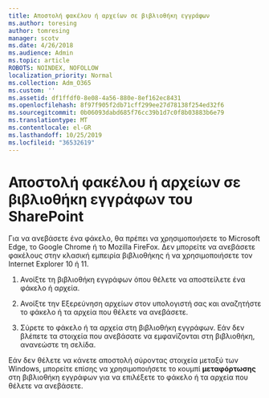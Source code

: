 ```yaml
---
title: Αποστολή φακέλου ή αρχείων σε βιβλιοθήκη εγγράφων
ms.author: toresing
author: tomresing
manager: scotv
ms.date: 4/26/2018
ms.audience: Admin
ms.topic: article
ROBOTS: NOINDEX, NOFOLLOW
localization_priority: Normal
ms.collection: Adm_O365
ms.custom: ''
ms.assetid: df1ffdf0-8e08-4a56-880e-8ef162ec8431
ms.openlocfilehash: 8f97f905f2db71cff299ee27d78138f254ed32f6
ms.sourcegitcommit: 0b06093dabd685f76cc39b1d7c0f8b03883b6e79
ms.translationtype: MT
ms.contentlocale: el-GR
ms.lasthandoff: 10/25/2019
ms.locfileid: "36532619"
---
```

# <a name="upload-a-folder-or-files-to-a-sharepoint-document-library"></a>Αποστολή φακέλου ή αρχείων σε βιβλιοθήκη εγγράφων του SharePoint

Για να ανεβάσετε ένα φάκελο, θα πρέπει να χρησιμοποιήσετε το Microsoft Edge, το Google Chrome ή το Mozilla FireFox. Δεν μπορείτε να ανεβάσετε φακέλους στην κλασική εμπειρία βιβλιοθήκης ή να χρησιμοποιήσετε τον Internet Explorer 10 ή 11.
  
1. Ανοίξτε τη βιβλιοθήκη εγγράφων όπου θέλετε να αποστείλετε ένα φάκελο ή αρχεία.
    
2. Ανοίξτε την Εξερεύνηση αρχείων στον υπολογιστή σας και αναζητήστε το φάκελο ή τα αρχεία που θέλετε να ανεβάσετε.
    
3. Σύρετε το φάκελο ή τα αρχεία στη βιβλιοθήκη εγγράφων. Εάν δεν βλέπετε τα στοιχεία που ανεβάσατε να εμφανίζονται στη βιβλιοθήκη, ανανεώστε τη σελίδα. 
    
Εάν δεν θέλετε να κάνετε αποστολή σύροντας στοιχεία μεταξύ των Windows, μπορείτε επίσης να χρησιμοποιήσετε το κουμπί **μεταφόρτωσης** στη βιβλιοθήκη εγγράφων για να επιλέξετε το φάκελο ή τα αρχεία που θέλετε να ανεβάσετε. 
  

